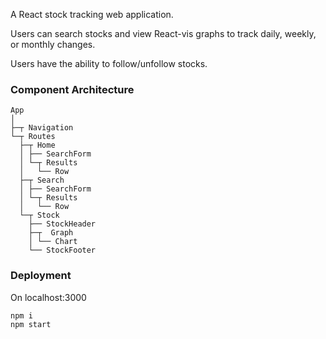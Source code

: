 
A React stock tracking web application. 

Users can search stocks and view React-vis graphs to track daily, weekly, or monthly changes. 

Users have the ability to follow/unfollow stocks.

### Component Architecture

```
App
│
├─┬ Navigation
└─┬ Routes
  ├─┬ Home
  │ ├── SearchForm
  │ └─┬ Results
  │   └── Row
  ├─┬ Search
  │ ├── SearchForm
  │ └─┬ Results
  │   └── Row
  └─┬ Stock
    ├── StockHeader
    ├─┬  Graph
    │ └── Chart
    └── StockFooter

```

### Deployment

On localhost:3000
```
npm i
npm start
```
